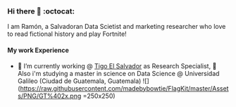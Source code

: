 ### Hi there 👋 :octocat: 

I am Ramón, a Salvadoran Data Scietist and marketing researcher who love to read fictional history and play Fortnite!

#### My work Experience 

- 🔭 I’m currently working @ [Tigo El Salvador](https://www.tigo.com.sv/) as Research Specialist, 🌱 Also i'm studying a master in science on Data Science @ Universidad Galileo (Ciudad de Guatemala, Guatemala)
![](https://raw.githubusercontent.com/madebybowtie/FlagKit/master/Assets/PNG/GT%402x.png =250x250)

<!--
**ramonescobar/ramonescobar** is a ✨ _special_ ✨ repository because its `README.md` (this file) appears on your GitHub profile.

Here are some ideas to get you started:


- 👯 I’m looking to collaborate on ...
- 🤔 I’m looking for help with ...
- 💬 Ask me about ...
- 📫 How to reach me: ...
- 😄 Pronouns: ...
- ⚡ Fun fact: ...
-->
